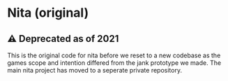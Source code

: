# Nita (original)
## ⚠️ Deprecated as of 2021
This is the original code for nita before we reset to a new codebase as the games scope and intention differed from the jank prototype we made. The main nita project has moved to a seperate private repository.
